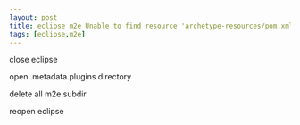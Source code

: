 ```yaml
---
layout: post
title: eclipse m2e Unable to find resource 'archetype-resources/pom.xml'
tags: [eclipse,m2e]
---
```


 

close eclipse

open .metadata\.plugins directory

delete all m2e subdir

reopen eclipse


